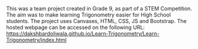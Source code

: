 This was a team project created in Grade 9, as part of a STEM Competition. The aim was to make learning Trigonometry easier for High School students. The project uses Canvases, HTML, CSS, JS and Bootstrap.
The hosted webpage can be accessed on the following URL: https://dakshbardoliwala.github.io/Learn-Trigonometry/Learn-Trigonometry/index.html
